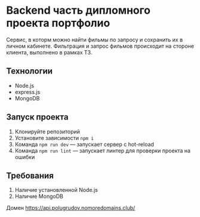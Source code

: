 # Backend часть дипломного проекта портфолио
Сервис, в которм можно найти фильмы по запросу и сохранить их в личном кабинете. Фильтрация и запрос фильмов происходит на стороне клиента, выполнено в рамках ТЗ.

## Технологии
* Node.js
* express.js
* MongoDB

## Запуск проекта
1. Клонируйте репозиторий
2. Установите зависимости `npm i`
3. Команда `npm run dev` — запускает сервер с hot-reload
4. Команда `npm run lint` — запускает линтер для проверки проекта на ошибки

## Требования
1. Наличие установленной Node.js
2. Наличие MongoDB

Домен 
https://api.polugrudov.nomoredomains.club/
